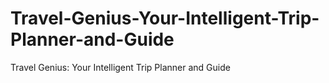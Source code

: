 # Travel-Genius-Your-Intelligent-Trip-Planner-and-Guide
Travel Genius: Your Intelligent Trip Planner and Guide
